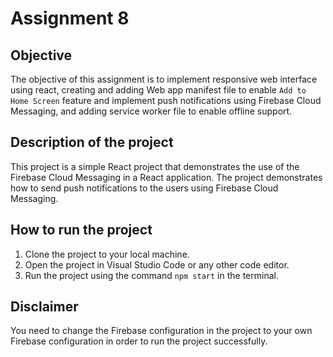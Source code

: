 # Assignment 8

## Objective
The objective of this assignment is to implement responsive web interface using react, creating and adding Web app manifest file to enable ```Add to Home Screen``` feature and implement push notifications using Firebase Cloud Messaging, and adding service worker file to enable offline support.

## Description of the project
This project is a simple React project that demonstrates the use of the Firebase Cloud Messaging in a React application. The project demonstrates how to send push notifications to the users using Firebase Cloud Messaging.

## How to run the project
1. Clone the project to your local machine.
2. Open the project in Visual Studio Code or any other code editor.
3. Run the project using the command `npm start` in the terminal.



## Disclaimer
You need to change the Firebase configuration in the project to your own Firebase configuration in order to run the project successfully.
